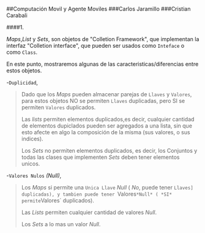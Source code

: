 ##Computación Movil y Agente Moviles
###Carlos Jaramillo
###Cristian Carabali

####1.

*Maps*,*List* y *Sets*, son objetos de "Colletion Framework", que implementan la interfaz "Colletion interface", que pueden ser usados como `Inteface` o como `Class`.

En este punto, mostraremos algunas de las caracteristicas/diferencias entre estos objetos.

-`Duplicidad`, 

>Dado que los *Maps* pueden almacenar parejas de `Llaves` y `Valores`, para estos objetos NO se permiten `Llaves` duplicadas, pero SI se permiten `Valores` duplicados.
>
>Las *lists* permiten elementos duplicados,es decir, cualquier cantidad de elementos dupiclados pueden ser agregados a una lista, sin que esto afecte en algo la composición de la misma (sus valores, o sus indices).
>
>Los *Sets* no permiten elementos duplicados, es decir, los Conjuntos y todas las clases que implementen *Sets* deben tener elementos unicos.
>

-`Valores Nulos` *(Null)*,

>Los *Maps* si permite una `Unica Llave` *Null* ( *No*, puede tener `Llaves] duplicadas), y tambien puede tener `Valores` *Null* ( *SI* permite `Valores` duplicados).
>
>Las *Lists* permiten cualquier cantidad de valores *Null*.
>
>Los *Sets* a lo mas un valor *Null*.
